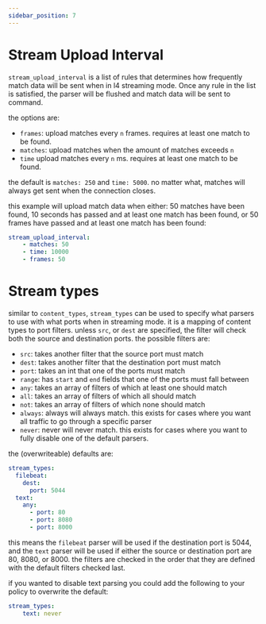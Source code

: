 ```yaml
---
sidebar_position: 7
---
```


# Stream Upload Interval

`stream_upload_interval` is a list of rules that determines how frequently match data will be sent when in l4 streaming mode. Once any rule in the list is satisfied, the parser will be flushed and match data will be sent to command.

the options are:
- `frames`: upload matches every `n` frames. requires at least one match to be found.
- `matches`: upload matches when the amount of matches exceeds `n`
- `time` upload matches every `n` ms. requires at least one match to be found.

the default is `matches: 250` and `time: 5000`. no matter what, matches will always get sent when the connection closes.

this example will upload match data when either: 50 matches have been found, 10 seconds has passed and at least one match has been found, or 50 frames have passed and at least one match has been found:

```yaml
stream_upload_interval:
    - matches: 50
    - time: 10000
    - frames: 50
```

# Stream types

similar to `content_types`, `stream_types` can be used to specify what parsers to use with what ports when in streaming mode. it is a mapping of content types to port filters. unless `src`, or `dest` are specified, the filter will check both the source and destination ports. the possible filters are:

- `src`: takes another filter that the source port must match
- `dest`: takes another filter that the destination port must match
- `port`: takes an int that one of the ports must match
- `range`: has `start` and `end` fields that one of the ports must fall between
- `any`: takes an array of filters of which at least one should match
- `all`: takes an array of filters of which all should match
- `not`: takes an array of filters of which none should match
- `always`: always will always match. this exists for cases where you want all traffic to go through a specific parser
- `never`: never will never match. this exists for cases where you want to fully disable one of the default parsers.



the (overwriteable) defaults are:

```yaml
stream_types:
  filebeat:
    dest:
      port: 5044
  text:
    any:
      - port: 80
      - port: 8080
      - port: 8000
```

this means the `filebeat` parser will be used if the destination port is 5044, and the `text` parser will be used if either the source or destination port are 80, 8080, or 8000. the filters are checked in the order that they are defined with the default filters checked last.

if you wanted to disable text parsing you could add the following to your policy to overwrite the default:

```yaml
stream_types:
    text: never
```
